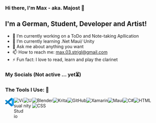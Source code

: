 ### Hi there, I'm Max - aka. Majost 👋

## I'm a German, Student, Developer and Artist!
- 🔭 I’m currently working on a ToDo and Note-taking Apllication
- 🌱 I’m currently learning .Net Maui/ Unity
- 💬 Ask me about anything you want
- 📫 How to reach me: max.03.strigl@gmail.com
- ⚡ Fun fact: I love to read, learn and play the clarinet

### My Socials (Not active ... yet:hourglass_flowing_sand:)


### The Tools I Use: :wrench:
<img align="left" alt="Visual Studio Code" width="28px" src="https://raw.githubusercontent.com/github/explore/bbd48b997e8d0bef63f676eca4da5e1f76487b56/topics/visual-studio-code/visual-studio-code.png"/>
<img align="left" alt="Visual Studio" width="31px" src="https://visualstudio.microsoft.com/wp-content/uploads/2021/10/Product-Icon.svg"/>
<img align="left" alt="Unity" width="28px" src="https://unity3d.com/profiles/unity3d/themes/unity/images/pages/branding_trademarks/unity-masterbrand-black.png"/>
<img align="left" alt="Blender"/>
<img align="left" alt="Krita"/>
<img align="left" alt="GitHub"/>
<img align="left" alt="Xamarin"/>
<img align="left" alt="Maui"/>
<img align="left" alt="C#"/>
<img align="left" alt="HTML"/>
<img align="left" alt="CSS"/>

<!--
**Maximilian-Strigl/Maximilian-Strigl** is a ✨ _special_ ✨ repository because its `README.md` (this file) appears on your GitHub profile. 

Here are some ideas to get you started:

- 🔭 I’m currently working on ...
- 🌱 I’m currently learning     ..
- 👯 I’m looking to collaborate on ...
- 🤔 I’m looking for help with ...
- 💬 Ask me about ...
- 📫 How to reach me: ...
- 😄 Pronouns: ...
- ⚡ Fun fact: ...
-->
